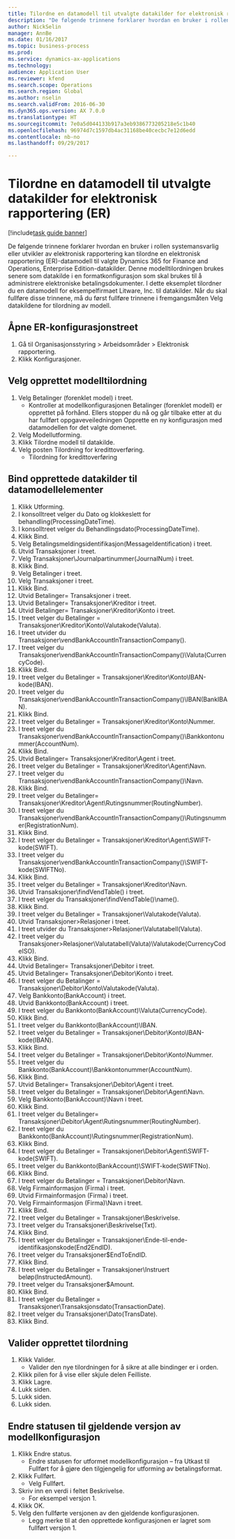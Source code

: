 ```yaml
--- 
title: Tilordne en datamodell til utvalgte datakilder for elektronisk rapportering (ER)
description: "De følgende trinnene forklarer hvordan en bruker i rollen systemansvarlig eller utvikler av elektronisk rapportering kan tilordne en elektronisk rapportering (ER)-datamodell til valgte Dynamics 365 for Finance and Operations, Enterprise Edition-datakilder."
author: NickSelin
manager: AnnBe
ms.date: 01/16/2017
ms.topic: business-process
ms.prod: 
ms.service: dynamics-ax-applications
ms.technology: 
audience: Application User
ms.reviewer: kfend
ms.search.scope: Operations
ms.search.region: Global
ms.author: nselin
ms.search.validFrom: 2016-06-30
ms.dyn365.ops.version: AX 7.0.0
ms.translationtype: HT
ms.sourcegitcommit: 7e0a5d044133b917a3eb9386773205218e5c1b40
ms.openlocfilehash: 96974d7c1597db4ac31168be40cecbc7e12d6edd
ms.contentlocale: nb-no
ms.lasthandoff: 09/29/2017

---
```

# <a name="map-a-data-model-to-selected-data-sources-for-electronic-reporting-er"></a>Tilordne en datamodell til utvalgte datakilder for elektronisk rapportering (ER)

[!include[task guide banner](../../includes/task-guide-banner.md)]

De følgende trinnene forklarer hvordan en bruker i rollen systemansvarlig eller utvikler av elektronisk rapportering kan tilordne en elektronisk rapportering (ER)-datamodell til valgte Dynamics 365 for Finance and Operations, Enterprise Edition-datakilder. Denne modelltilordningen brukes senere som datakilde i en formatkonfigurasjon som skal brukes til å administrere elektroniske betalingsdokumenter. I dette eksemplet tilordner du en datamodell for eksempelfirmaet Litware, Inc. til datakilder. Når du skal fullføre disse trinnene, må du først fullføre trinnene i fremgangsmåten Velg datakildene for tilordning av modell.


## <a name="open-er-configurations-tree"></a>Åpne ER-konfigurasjonstreet
1. Gå til Organisasjonsstyring > Arbeidsområder > Elektronisk rapportering.
2. Klikk Konfigurasjoner.

## <a name="select-created-model-mapping"></a>Velg opprettet modelltilordning
1. Velg Betalinger (forenklet model) i treet.
    * Kontroller at modellkonfigurasjonen Betalinger (forenklet modell) er opprettet på forhånd. Ellers stopper du nå og går tilbake etter at du har fullført oppgaveveiledningen Opprette en ny konfigurasjon med datamodellen for det valgte domenet.  
2. Velg Modellutforming.
3. Klikk Tilordne modell til datakilde.
4. Velg posten Tilordning for kredittoverføring.
    * Tilordning for kredittoverføring  

## <a name="bind-created-data-sources-to-data-model-elements"></a>Bind opprettede datakilder til datamodellelementer
1. Klikk Utforming.
2. I konsolltreet velger du Dato og klokkeslett for behandling(ProcessingDateTime).
3. I konsolltreet velger du Behandlingsdato(ProcessingDateTime).
4. Klikk Bind.
5. Velg Betalingsmeldingsidentifikasjon(MessageIdentification) i treet.
6. Utvid Transaksjoner i treet.
7. Velg Transaksjoner\Journalpartinummer(JournalNum) i treet.
8. Klikk Bind.
9. Velg Betalinger i treet.
10. Velg Transaksjoner i treet.
11. Klikk Bind.
12. Utvid Betalinger= Transaksjoner i treet.
13. Utvid Betalinger= Transaksjoner\Kreditor i treet.
14. Utvid Betalinger= Transaksjoner\Kreditor\Konto i treet.
15. I treet velger du Betalinger = Transaksjoner\Kreditor\Konto\Valutakode(Valuta).
16. I treet utvider du Transaksjoner\vendBankAccountInTransactionCompany().
17. I treet velger du Transaksjoner\vendBankAccountInTransactionCompany()\Valuta(CurrencyCode).
18. Klikk Bind.
19. I treet velger du Betalinger = Transaksjoner\Kreditor\Konto\IBAN-kode(IBAN).
20. I treet velger du Transaksjoner\vendBankAccountInTransactionCompany()\IBAN(BankIBAN).
21. Klikk Bind.
22. I treet velger du Betalinger = Transaksjoner\Kreditor\Konto\Nummer.
23. I treet velger du Transaksjoner\vendBankAccountInTransactionCompany()\Bankkontonummer(AccountNum).
24. Klikk Bind.
25. Utvid Betalinger= Transaksjoner\Kreditor\Agent i treet.
26. I treet velger du Betalinger = Transaksjoner\Kreditor\Agent\Navn.
27. I treet velger du Transaksjoner\vendBankAccountInTransactionCompany()\Navn.
28. Klikk Bind.
29. I treet velger du Betalinger= Transaksjoner\Kreditor\Agent\Rutingsnummer(RoutingNumber).
30. I treet velger du Transaksjoner\vendBankAccountInTransactionCompany()\Rutingsnummer(RegistrationNum).
31. Klikk Bind.
32. I treet velger du Betalinger = Transaksjoner\Kreditor\Agent\SWIFT-kode(SWIFT).
33. I treet velger du Transaksjoner\vendBankAccountInTransactionCompany()\SWIFT-kode(SWIFTNo).
34. Klikk Bind.
35. I treet velger du Betalinger = Transaksjoner\Kreditor\Navn.
36. Utvid Transaksjoner\findVendTable() i treet.
37. I treet velger du Transaksjoner\findVendTable()\name().
38. Klikk Bind.
39. I treet velger du Betalinger = Transaksjoner\Valutakode(Valuta).
40. Utvid Transaksjoner\>Relasjoner i treet.
41. I treet utvider du Transaksjoner\>Relasjoner\Valutatabell(Valuta).
42. I treet velger du Transaksjoner\>Relasjoner\Valutatabell(Valuta)\Valutakode(CurrencyCodeISO).
43. Klikk Bind.
44. Utvid Betalinger= Transaksjoner\Debitor i treet.
45. Utvid Betalinger= Transaksjoner\Debitor\Konto i treet.
46. I treet velger du Betalinger = Transaksjoner\Debitor\Konto\Valutakode(Valuta).
47. Velg Bankkonto(BankAccount) i treet.
48. Utvid Bankkonto(BankAccount) i treet.
49. I treet velger du Bankkonto(BankAccount)\Valuta(CurrencyCode).
50. Klikk Bind.
51. I treet velger du Bankkonto(BankAccount)\IBAN.
52. I treet velger du Betalinger = Transaksjoner\Debitor\Konto\IBAN-kode(IBAN).
53. Klikk Bind.
54. I treet velger du Betalinger = Transaksjoner\Debitor\Konto\Nummer.
55. I treet velger du Bankkonto(BankAccount)\Bankkontonummer(AccountNum).
56. Klikk Bind.
57. Utvid Betalinger= Transaksjoner\Debitor\Agent i treet.
58. I treet velger du Betalinger = Transaksjoner\Debitor\Agent\Navn.
59. Velg Bankkonto(BankAccount)\Navn i treet.
60. Klikk Bind.
61. I treet velger du Betalinger= Transaksjoner\Debitor\Agent\Rutingsnummer(RoutingNumber).
62. I treet velger du Bankkonto(BankAccount)\Rutingsnummer(RegistrationNum).
63. Klikk Bind.
64. I treet velger du Betalinger = Transaksjoner\Debitor\Agent\SWIFT-kode(SWIFT).
65. I treet velger du Bankkonto(BankAccount)\SWIFT-kode(SWIFTNo).
66. Klikk Bind.
67. I treet velger du Betalinger = Transaksjoner\Debitor\Navn.
68. Velg Firmainformasjon (Firma) i treet.
69. Utvid Firmainformasjon (Firma) i treet.
70. Velg Firmainformasjon (Firma)\Navn i treet.
71. Klikk Bind.
72. I treet velger du Betalinger = Transaksjoner\Beskrivelse.
73. I treet velger du Transaksjoner\Beskrivelse(Txt).
74. Klikk Bind.
75. I treet velger du Betalinger = Transaksjoner\Ende-til-ende-identifikasjonskode(End2EndID).
76. I treet velger du Transaksjoner\$EndToEndID.
77. Klikk Bind.
78. I treet velger du Betalinger = Transaksjoner\Instruert beløp(InstructedAmount).
79. I treet velger du Transaksjoner\$Amount.
80. Klikk Bind.
81. I treet velger du Betalinger = Transaksjoner\Transaksjonsdato(TransactionDate).
82. I treet velger du Transaksjoner\Dato(TransDate).
83. Klikk Bind.

## <a name="validate-created-mapping"></a>Valider opprettet tilordning
1. Klikk Valider.
    * Valider den nye tilordningen for å sikre at alle bindinger er i orden.  
2. Klikk pilen for å vise eller skjule delen Feilliste.
3. Klikk Lagre.
4. Lukk siden.
5. Lukk siden.
6. Lukk siden.

## <a name="change-the-status-of-the-current-version-of-model-configuration"></a>Endre statusen til gjeldende versjon av modellkonfigurasjon
1. Klikk Endre status.
    * Endre statusen for utformet modellkonfigurasjon – fra Utkast til Fullført for å gjøre den tilgjengelig for utforming av betalingsformat.  
2. Klikk Fullført.
    * Velg Fullført.  
3. Skriv inn en verdi i feltet Beskrivelse.
    * For eksempel versjon 1.  
4. Klikk OK.
5. Velg den fullførte versjonen av den gjeldende konfigurasjonen.
    * Legg merke til at den opprettede konfigurasjonen er lagret som fullført versjon 1.  


